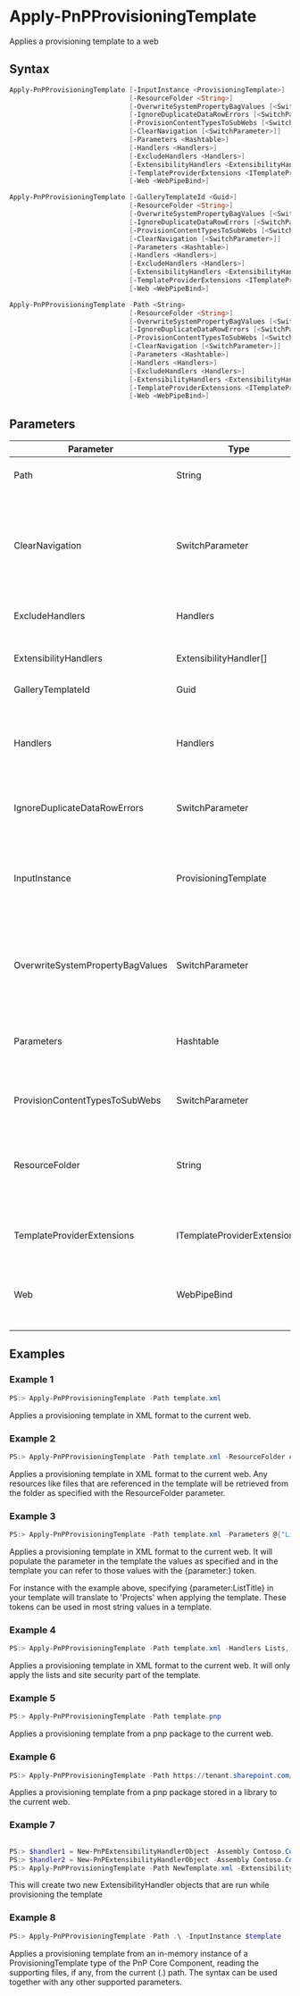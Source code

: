 # Apply-PnPProvisioningTemplate
Applies a provisioning template to a web
## Syntax
```powershell
Apply-PnPProvisioningTemplate [-InputInstance <ProvisioningTemplate>]
                              [-ResourceFolder <String>]
                              [-OverwriteSystemPropertyBagValues [<SwitchParameter>]]
                              [-IgnoreDuplicateDataRowErrors [<SwitchParameter>]]
                              [-ProvisionContentTypesToSubWebs [<SwitchParameter>]]
                              [-ClearNavigation [<SwitchParameter>]]
                              [-Parameters <Hashtable>]
                              [-Handlers <Handlers>]
                              [-ExcludeHandlers <Handlers>]
                              [-ExtensibilityHandlers <ExtensibilityHandler[]>]
                              [-TemplateProviderExtensions <ITemplateProviderExtension[]>]
                              [-Web <WebPipeBind>]
```


```powershell
Apply-PnPProvisioningTemplate [-GalleryTemplateId <Guid>]
                              [-ResourceFolder <String>]
                              [-OverwriteSystemPropertyBagValues [<SwitchParameter>]]
                              [-IgnoreDuplicateDataRowErrors [<SwitchParameter>]]
                              [-ProvisionContentTypesToSubWebs [<SwitchParameter>]]
                              [-ClearNavigation [<SwitchParameter>]]
                              [-Parameters <Hashtable>]
                              [-Handlers <Handlers>]
                              [-ExcludeHandlers <Handlers>]
                              [-ExtensibilityHandlers <ExtensibilityHandler[]>]
                              [-TemplateProviderExtensions <ITemplateProviderExtension[]>]
                              [-Web <WebPipeBind>]
```


```powershell
Apply-PnPProvisioningTemplate -Path <String>
                              [-ResourceFolder <String>]
                              [-OverwriteSystemPropertyBagValues [<SwitchParameter>]]
                              [-IgnoreDuplicateDataRowErrors [<SwitchParameter>]]
                              [-ProvisionContentTypesToSubWebs [<SwitchParameter>]]
                              [-ClearNavigation [<SwitchParameter>]]
                              [-Parameters <Hashtable>]
                              [-Handlers <Handlers>]
                              [-ExcludeHandlers <Handlers>]
                              [-ExtensibilityHandlers <ExtensibilityHandler[]>]
                              [-TemplateProviderExtensions <ITemplateProviderExtension[]>]
                              [-Web <WebPipeBind>]
```


## Parameters
Parameter|Type|Required|Description
---------|----|--------|-----------
|Path|String|True|Path to the xml or pnp file containing the provisioning template.|
|ClearNavigation|SwitchParameter|False|Override the RemoveExistingNodes attribute in the Navigation elements of the template. If you specify this value the navigation nodes will always be removed before adding the nodes in the template|
|ExcludeHandlers|Handlers|False|Allows you to run all handlers, excluding the ones specified.|
|ExtensibilityHandlers|ExtensibilityHandler[]|False|Allows you to specify ExtensbilityHandlers to execute while applying a template|
|GalleryTemplateId|Guid|False||
|Handlers|Handlers|False|Allows you to only process a specific part of the template. Notice that this might fail, as some of the handlers require other artifacts in place if they are not part of what your applying.|
|IgnoreDuplicateDataRowErrors|SwitchParameter|False|Ignore duplicate data row errors when the data row in the template already exists.|
|InputInstance|ProvisioningTemplate|False|Allows you to provide an in-memory instance of the ProvisioningTemplate type of the PnP Core Component. When using this parameter, the -Path parameter refers to the path of any supporting file for the template.|
|OverwriteSystemPropertyBagValues|SwitchParameter|False|Specify this parameter if you want to overwrite and/or create properties that are known to be system entries (starting with vti_, dlc_, etc.)|
|Parameters|Hashtable|False|Allows you to specify parameters that can be referred to in the template by means of the {parameter:<Key>} token. See examples on how to use this parameter.|
|ProvisionContentTypesToSubWebs|SwitchParameter|False|If set content types will be provisioned if the target web is a subweb.|
|ResourceFolder|String|False|Root folder where resources/files that are being referenced in the template are located. If not specified the same folder as where the provisioning template is located will be used.|
|TemplateProviderExtensions|ITemplateProviderExtension[]|False|Allows you to specify ITemplateProviderExtension to execute while applying a template.|
|Web|WebPipeBind|False|The GUID, server relative url (i.e. /sites/team1) or web instance of the web to apply the command to. Omit this parameter to use the current web.|
## Examples

### Example 1
```powershell
PS:> Apply-PnPProvisioningTemplate -Path template.xml
```
Applies a provisioning template in XML format to the current web.

### Example 2
```powershell
PS:> Apply-PnPProvisioningTemplate -Path template.xml -ResourceFolder c:\provisioning\resources
```
Applies a provisioning template in XML format to the current web. Any resources like files that are referenced in the template will be retrieved from the folder as specified with the ResourceFolder parameter.

### Example 3
```powershell
PS:> Apply-PnPProvisioningTemplate -Path template.xml -Parameters @{"ListTitle"="Projects";"parameter2"="a second value"}
```
Applies a provisioning template in XML format to the current web. It will populate the parameter in the template the values as specified and in the template you can refer to those values with the {parameter:<key>} token.

For instance with the example above, specifying {parameter:ListTitle} in your template will translate to 'Projects' when applying the template. These tokens can be used in most string values in a template.

### Example 4
```powershell
PS:> Apply-PnPProvisioningTemplate -Path template.xml -Handlers Lists, SiteSecurity
```
Applies a provisioning template in XML format to the current web. It will only apply the lists and site security part of the template.

### Example 5
```powershell
PS:> Apply-PnPProvisioningTemplate -Path template.pnp
```
Applies a provisioning template from a pnp package to the current web.

### Example 6
```powershell
PS:> Apply-PnPProvisioningTemplate -Path https://tenant.sharepoint.com/sites/templatestorage/Documents/template.pnp
```
Applies a provisioning template from a pnp package stored in a library to the current web.

### Example 7
```powershell

PS:> $handler1 = New-PnPExtensibilityHandlerObject -Assembly Contoso.Core.Handlers -Type Contoso.Core.Handlers.MyExtensibilityHandler1
PS:> $handler2 = New-PnPExtensibilityHandlerObject -Assembly Contoso.Core.Handlers -Type Contoso.Core.Handlers.MyExtensibilityHandler1
PS:> Apply-PnPProvisioningTemplate -Path NewTemplate.xml -ExtensibilityHandlers $handler1,$handler2
```
This will create two new ExtensibilityHandler objects that are run while provisioning the template

### Example 8
```powershell
PS:> Apply-PnPProvisioningTemplate -Path .\ -InputInstance $template
```
Applies a provisioning template from an in-memory instance of a ProvisioningTemplate type of the PnP Core Component, reading the supporting files, if any, from the current (.\) path. The syntax can be used together with any other supported parameters.
